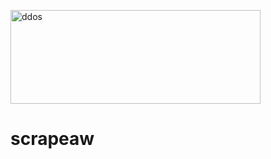 <img src="https://media.discordapp.net/attachments/996557711409954828/996850065996009573/scraping.png" width="400px" height="150px" alt="ddos"></p>

# scrapeaw

